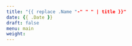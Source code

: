 ```yaml
---
title: "{{ replace .Name "-" " " | title }}"
date: {{ .Date }}
draft: false
menu: main
weight: 
---
```



